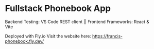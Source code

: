 # Fullstack Phonebook App
Backend Testing: VS Code REST client ||
Frontend Frameworks: React & Vite

Deployed with Fly.io
Visit the website here: https://francis-phonebook.fly.dev/
